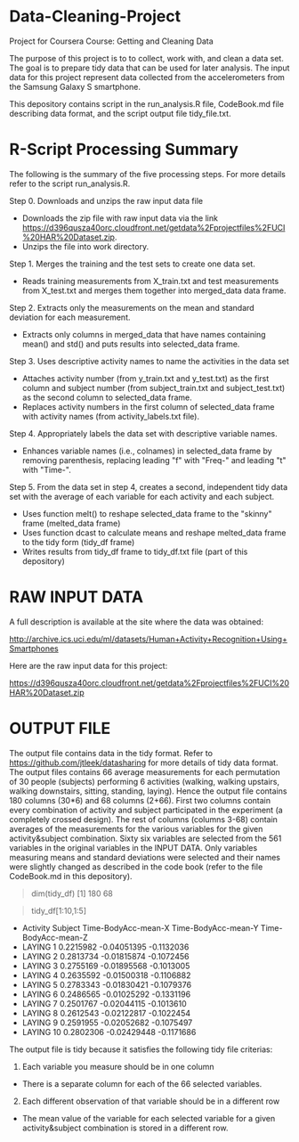 Data-Cleaning-Project
=====================

Project for Coursera Course: Getting and Cleaning Data

The purpose of this project is to to collect, work with, and clean a data set. The goal is to prepare tidy data that can be used for later analysis.  The input data for this project represent data collected from the accelerometers from the Samsung Galaxy S smartphone.

This depository contains script in the run_analysis.R file, CodeBook.md file describing data format, and the script output file tidy_file.txt.


R-Script Processing Summary
============================
The following is the summary of the five processing steps. For more details refer to the script run_analysis.R.

Step 0. Downloads and unzips the raw input data file
  - Downloads the zip file with raw input data via the link  https://d396qusza40orc.cloudfront.net/getdata%2Fprojectfiles%2FUCI%20HAR%20Dataset.zip.
  - Unzips the file into work directory.

Step 1. Merges the training and the test sets to create one data set.
  - Reads training measurements from X_train.txt and test measurements from X_test.txt and merges them together into merged_data data frame.

Step 2. Extracts only the measurements on the mean and standard deviation for each measurement.
  - Extracts only columns in merged_data that have names containing mean() and std() and puts results into selected_data frame.

Step 3. Uses descriptive activity names to name the activities in the data set
  - Attaches activity number (from y_train.txt and y_test.txt) as the first column and subject number (from subject_train.txt and subject_test.txt) as the second column to selected_data frame. 
  - Replaces activity numbers in the first column of selected_data frame with activity names (from activity_labels.txt file).

Step 4. Appropriately labels the data set with descriptive variable names.
  - Enhances variable names (i.e., colnames) in selected_data frame by removing parenthesis, replacing leading "f" with "Freq-" and leading "t" with "Time-".

Step 5. From the data set in step 4, creates a second, independent tidy data set with the average of each variable for each activity and each subject.
  - Uses function melt() to reshape selected_data frame to the "skinny" frame (melted_data frame)
  - Uses function dcast to calculate means and reshape melted_data frame to the tidy form (tidy_df frame)
  - Writes results from tidy_df frame to tidy_df.txt file (part of this depository)

RAW INPUT DATA
===========
A full description is available at the site where the data was obtained: 

http://archive.ics.uci.edu/ml/datasets/Human+Activity+Recognition+Using+Smartphones 

Here are the raw input data for this project: 

https://d396qusza40orc.cloudfront.net/getdata%2Fprojectfiles%2FUCI%20HAR%20Dataset.zip 

OUTPUT FILE
============

The output file contains data in the tidy format. Refer to https://github.com/jtleek/datasharing for more details of tidy data format. The output files contains 66 average measurements for each permutation of 30 people (subjects) performing 6 activities (walking, walking upstairs, walking downstairs, sitting, standing, laying). Hence the output file contains 180 columns (30*6) and 68 columns (2+66). First two columns contain every combination of activity and subject participated in the experiment (a completely crossed design). The rest of columns (columns 3-68) contain averages of the measurements for the various variables for the given activity&subject combination. Sixty six variables are selected from the 561 variables in the original variables in the INPUT DATA. Only variables measuring means and standard deviations were selected and their names were slightly changed as described in the code book (refer to the file CodeBook.md in this depository).

> dim(tidy_df)
[1] 180  68

> tidy_df[1:10,1:5]
*    Activity Subject Time-BodyAcc-mean-X Time-BodyAcc-mean-Y Time-BodyAcc-mean-Z
*    LAYING       1           0.2215982         -0.04051395          -0.1132036
*    LAYING       2           0.2813734         -0.01815874          -0.1072456
*    LAYING       3           0.2755169         -0.01895568          -0.1013005
*    LAYING       4           0.2635592         -0.01500318          -0.1106882
*    LAYING       5           0.2783343         -0.01830421          -0.1079376
*    LAYING       6           0.2486565         -0.01025292          -0.1331196
*    LAYING       7           0.2501767         -0.02044115          -0.1013610
*    LAYING       8           0.2612543         -0.02122817          -0.1022454
*    LAYING       9           0.2591955         -0.02052682          -0.1075497
*   LAYING      10           0.2802306         -0.02429448          -0.1171686



The output file is tidy because it satisfies the following tidy file criterias:

1. Each variable you measure should be in one column
  - There is a separate column for each of the 66 selected variables.

2. Each different observation of that variable should be in a different row
  - The mean value of the variable for each selected variable for a given activity&subject combination is stored in a different row.  

